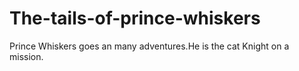 # The-tails-of-prince-whiskers
Prince Whiskers goes an many adventures.He is the cat Knight on a mission.
